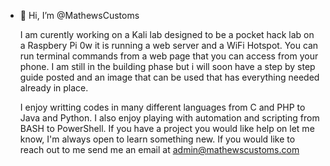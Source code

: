 - 👋 Hi, I’m @MathewsCustoms

  I am curently working on a Kali lab designed to be a pocket hack lab on a Raspbery Pi 0w it is running a web server and a WiFi Hotspot. You can run terminal commands from a web page that you can access from your phone.
  I am still in the building phase but i will soon have a step by step guide posted and an image that can be used that has everything needed already in place.

  I enjoy writting codes in many different languages from C and PHP to Java and Python. I also enjoy playing with automation and scripting from BASH to PowerShell. If you have a project you would like help on let me know, I'm always open to learn something new.
If you would like to reach out to me send me an email at admin@mathewscustoms.com

<!---
MathewsCustoms/MathewsCustoms is a ✨ special ✨ repository because its `README.md` (this file) appears on your GitHub profile.
You can click the Preview link to take a look at your changes.
--->
